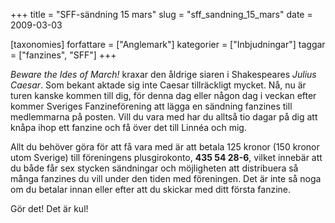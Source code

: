 +++
title = "SFF-sändning 15 mars"
slug = "sff_sandning_15_mars"
date = 2009-03-03

[taxonomies]
forfattare = ["Anglemark"]
kategorier = ["Inbjudningar"]
taggar = ["fanzines", "SFF"]
+++

<em>Beware the Ides of March!</em> kraxar den åldrige siaren i Shakespeares <em>Julius Caesar</em>. Som bekant aktade sig inte Caesar tillräckligt mycket. Nå, nu är turen kanske kommen till dig, för denna dag eller någon dag i veckan efter kommer Sveriges Fanzineförening att lägga en sändning fanzines till medlemmarna på posten. Vill du vara med har du alltså tio dagar på dig att knåpa ihop ett fanzine och få över det till Linnéa och mig.

Allt du behöver göra för att få vara med är att betala 125 kronor (150 kronor utom Sverige)  till föreningens plusgirokonto, <strong>435 54 28-6</strong>, vilket innebär att du både får sex stycken sändningar och möjligheten att distribuera så många fanzines du vill under den tiden med föreningen. Det är inte så noga om du betalar innan eller efter att du skickar med ditt första fanzine.

Gör det! Det är kul!
